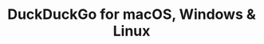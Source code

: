 ---
name: DuckDuckGo
url: 'https://start.duckduckgo.com/'
category: Books
title: 'DuckDuckGo for macOS, Windows & Linux'
key: duckduckgo

---